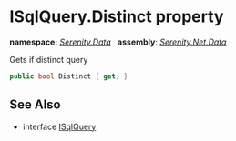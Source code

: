 # ISqlQuery.Distinct property
**namespace:** *[Serenity.Data](../../README.md#serenity.data-namespace)*   **assembly**: *[Serenity.Net.Data](../../README.md)*

Gets if distinct query

```csharp
public bool Distinct { get; }
```

## See Also

* interface [ISqlQuery](../ISqlQuery.md)